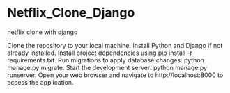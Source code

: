 # Netflix_Clone_Django
netflix clone with django


Clone the repository to your local machine.
Install Python and Django if not already installed.
Install project dependencies using pip install -r requirements.txt.
Run migrations to apply database changes: python manage.py migrate.
Start the development server: python manage.py runserver.
Open your web browser and navigate to http://localhost:8000 to access the application.


